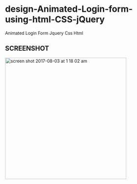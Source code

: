# design-Animated-Login-form-using-html-CSS-jQuery
Animated Login Form Jquery Css Html

## SCREENSHOT

<img width="396" alt="screen shot 2017-08-03 at 1 18 02 am" src="https://user-images.githubusercontent.com/12325386/28885823-c6dc9c52-77e9-11e7-8177-6d030be5ac2f.png">


